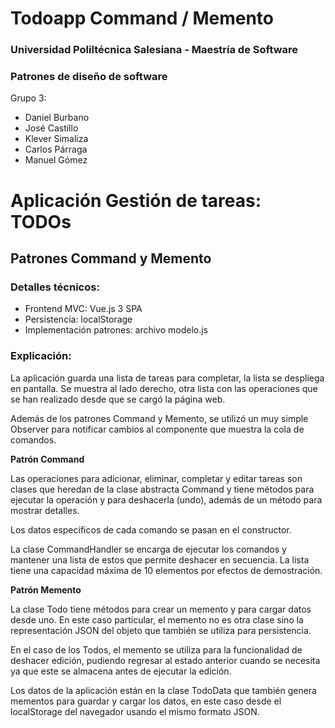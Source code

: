 # Todoapp Command / Memento

### Universidad Poliltécnica Salesiana - Maestría de Software
### Patrones de diseño de software

Grupo 3:
- Daniel Burbano
- José Castillo
- Klever Simaliza
- Carlos Párraga
- Manuel Gómez

# Aplicación Gestión de tareas: TODOs
## Patrones Command y Memento

### Detalles técnicos:

- Frontend MVC: Vue.js 3 SPA
- Persistencia: localStorage
- Implementación patrones: archivo modelo.js

### Explicación:

La aplicación guarda una lista de tareas para completar, la lista se
despliega en pantalla. Se muestra al lado derecho, otra lista con las operaciones
que se han realizado desde que se cargó la página web.

Además de los patrones Command y Memento, se utilizó un muy simple Observer
para notificar cambios al componente que muestra la cola de comandos.

**Patrón Command**

Las operaciones para adicionar, eliminar, completar y editar tareas son
clases que heredan de la clase abstracta Command y tiene métodos para
ejecutar la operación y para deshacerla (undo), además de un método para 
mostrar detalles.

Los datos especificos de cada comando se pasan en el constructor.

La clase CommandHandler se encarga de ejecutar los comandos y mantener una
lista de estos que permite deshacer en secuencia. La lista tiene una
capacidad máxima de 10 elementos por efectos de demostración.

**Patrón Memento**

La clase Todo tiene métodos para crear un memento y para cargar datos
desde uno. En este caso particular, el memento no es otra clase sino la 
representación JSON del objeto que también se utiliza para persistencia.

En el caso de los Todos, el memento se utiliza para la funcionalidad de deshacer
edición, pudiendo regresar al estado anterior cuando se necesita ya que este
se almacena antes de ejecutar la edición.

Los datos de la aplicación están en la clase TodoData que también genera
mementos para guardar y cargar los datos, en este caso desde el localStorage
del navegador usando el mismo formato JSON.
